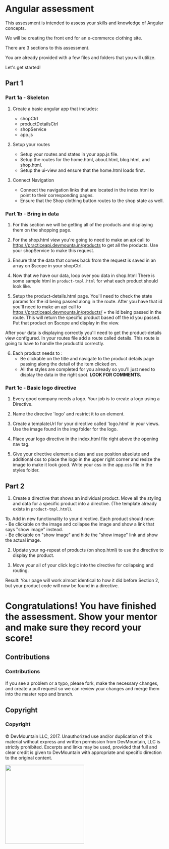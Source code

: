 # Angular assessment
  This assessment is intended to assess your skills and knowledge of Angular concepts.

  We will be creating the front end for an e-commerce clothing site.

  There are 3 sections to this assessment.

  You are already provided with a few files and folders that you will utilize.

  Let's get started!

## Part 1

### Part 1a - Skeleton

  1. Create a basic angular app that includes:
      - shopCtrl
      - productDetailsCtrl
      - shopService
      - app.js

  2. Setup your routes
      - Setup your routes and states in your app.js file.
      - Setup the routes for the home.html, about.html, blog.html, and shop.html.
      - Setup the ui-view and ensure that the home.html loads first.

  3. Connect Navigation
      - Connect the navigation links that are located in the index.html to point to their corresponding pages.
      - Ensure that the Shop clothing button routes to the shop state as well.


### Part 1b - Bring in data

  1. For this section we will be getting all of the products and displaying them on the shopping page.

  2. For the shop.html view you're going to need to make an api call to https://practiceapi.devmounta.in/products to get all the products. Use your shopService to make this request.

  3. Ensure that the data that comes back from the request is saved in an array on $scope in your shopCtrl.

  4. Now that we have our data, loop over you data in shop.html   There is some sample html in `product-tmpl.html` for what each product should look like.  

  5. Setup the product-details.html page. You'll need to check the state params for the id being passed along in the route. After you have that id you'll need to make an api call to https://practiceapi.devmounta.in/products/ + the id being passed in the route. This will return the specific product based off the id you passed. Put that product on $scope and display in the view.

  After your data is displaying correctly you'll need to get the product-details view configured. In your routes file add a route called details. This route is going to have to handle the productId correctly.  

  6. Each product needs to :
      - Be clickable on the title and navigate to the product details page passing along the detail of the item clicked on.
      - All the styles are completed for you already so you'll just need to display the data in the right spot. <strong>LOOK FOR COMMENTS.</strong>

  
### Part 1c - Basic logo directive

  1. Every good company needs a logo. Your job is to create a logo using a Directive.

  2. Name the directive 'logo' and restrict it to an element.

  3. Create a templateUrl for your directive called 'logo.html' in your views. Use the image found in the img folder for the logo.

  4. Place your logo directive in the index.html file right above the opening nav tag.

  5. Give your directive element a class and use position absolute and additional css to place the logo in the upper right corner and resize the image to make it look good. Write your css in the app.css file in the styles folder.


## Part 2

  1. Create a directive that shows an individual product. Move all the styling and data for a specific product into a directive. (The template already exists in `product-tmpl.html`).

  1b. Add in new functionality to your directive.  Each product should now:  
      - Be clickable on the image and collapse the image and show a link that says "show image" instead.   
      - Be clickable on "show image" and hide the "show image" link and show the actual image.

  2. Update your ng-repeat of products (on shop.html) to use the directive to display the product.

  3. Move your all of your click logic into the directive for collapsing and routing.

  Result:  Your page will work almost identical to how it did before Section 2, but your product code will now be found in a directive.


# Congratulations! You have finished the assessment.  Show your mentor and make sure they record your score!

## Contributions

### Contributions

#### 
 
If you see a problem or a typo, please fork, make the necessary changes, and create a pull request so we can review your changes and merge them into the master repo and branch.

## Copyright

### Copyright

#### 

© DevMountain LLC, 2017. Unauthorized use and/or duplication of this material without express and written permission from DevMountain, LLC is strictly prohibited. Excerpts and links may be used, provided that full and clear credit is given to DevMountain with appropriate and specific direction to the original content.

<img src="https://devmounta.in/img/logowhiteblue.png" width="250">
